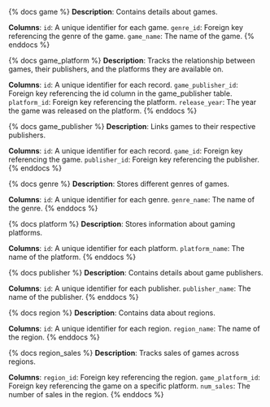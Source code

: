 {% docs game %}
**Description**: Contains details about games.

**Columns**:
`id`: A unique identifier for each game.
`genre_id`: Foreign key referencing the genre of the game.
`game_name`: The name of the game.
{% enddocs %}


{% docs game_platform %}
**Description**: Tracks the relationship between games, their publishers, and the platforms they are available on.

**Columns**:
`id`: A unique identifier for each record.
`game_publisher_id`: Foreign key referencing the id column in the game_publisher table.
`platform_id`: Foreign key referencing the platform.
`release_year`: The year the game was released on the platform.
{% enddocs %}


{% docs game_publisher %}
**Description**: Links games to their respective publishers.

**Columns**:
`id`: A unique identifier for each record.
`game_id`: Foreign key referencing the game.
`publisher_id`: Foreign key referencing the publisher.
{% enddocs %}


{% docs genre %}
**Description**: Stores different genres of games.

**Columns**:
`id`: A unique identifier for each genre.
`genre_name`: The name of the genre.
{% enddocs %}


{% docs platform %}
**Description**: Stores information about gaming platforms.

**Columns**:
`id`: A unique identifier for each platform.
`platform_name`: The name of the platform.
{% enddocs %}


{% docs publisher %}
**Description**: Contains details about game publishers.

**Columns**:
`id`: A unique identifier for each publisher.
`publisher_name`: The name of the publisher.
{% enddocs %}


{% docs region %}
**Description**: Contains data about regions.

**Columns**:
`id`: A unique identifier for each region.
`region_name`: The name of the region.
{% enddocs %}


{% docs region_sales %}
**Description**: Tracks sales of games across regions.

**Columns**:
`region_id`: Foreign key referencing the region.
`game_platform_id`: Foreign key referencing the game on a specific platform.
`num_sales`: The number of sales in the region.
{% enddocs %}